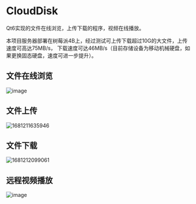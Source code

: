 # CloudDisk
  Qt6实现的文件在线浏览，上传下载的程序，视频在线播放。

  本项目服务器部署在树莓派4B上，经过测试可上传下载超过10G的大文件，上传速度可高达75MB/s， 下载速度可达46MB/s（目前存储设备为移动机械硬盘，如果更换固态硬盘，速度可进一步提升）。
    
## 文件在线浏览
![image](https://user-images.githubusercontent.com/44738662/230932393-69a80ce3-b317-4614-8c54-32aa74d72519.png)

## 文件上传
![1681211635946](https://user-images.githubusercontent.com/44738662/231143738-3da039bc-c5c6-4dc0-b4c5-880f56285408.png)

## 文件下载
![1681212099061](https://user-images.githubusercontent.com/44738662/231146275-6caf36f3-dea4-4783-9bc6-789735ca478f.png)


## 远程视频播放
![image](https://user-images.githubusercontent.com/44738662/231226735-70237c06-2c88-4222-8a8b-f634badce3fa.png)
